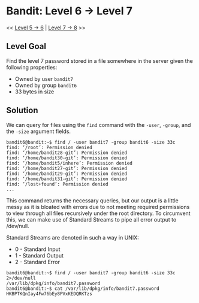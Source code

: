 # Bandit: Level 6 -> Level 7
<< [Level 5 -> 6](https://github.com/Dennis-Dang/OverTheWire/blob/main/0_bandit/level_05-06.md) | [Level 7 -> 8](https://github.com/Dennis-Dang/OverTheWire/blob/main/0_bandit/level_07-08.md) >>

## Level Goal
Find the level 7 password stored in a file somewhere in the server given the following properties:
- Owned by user `bandit7`
- Owned by group `bandit6`
- 33 bytes in size

## Solution

We can query for files using the `find` command with the `-user`, `-group`, and the `-size` argument fields.

```console
bandit6@bandit:~$ find / -user bandit7 -group bandit6 -size 33c
find: ‘/root’: Permission denied
find: ‘/home/bandit28-git’: Permission denied
find: ‘/home/bandit30-git’: Permission denied
find: ‘/home/bandit5/inhere’: Permission denied
find: ‘/home/bandit27-git’: Permission denied
find: ‘/home/bandit29-git’: Permission denied
find: ‘/home/bandit31-git’: Permission denied
find: ‘/lost+found’: Permission denied
...
```
This command returns the necessary queries, but our output is a little messy as it is bloated with errors due to not meeting required permissions to view through all files recursively under the root directory. To circumvent this, we can make use of Standard Streams to pipe all error output to /dev/null.

Standard Streams are denoted in such a way in UNIX:
- 0 - Standard Input
- 1 - Standard Output
- 2 - Standard Error

```console
bandit6@bandit:~$ find / -user bandit7 -group bandit6 -size 33c 2>/dev/null
/var/lib/dpkg/info/bandit7.password
bandit6@bandit:~$ cat /var/lib/dpkg/info/bandit7.password
HKBPTKQnIay4Fw76bEy8PVxKEDQRKTzs
```

